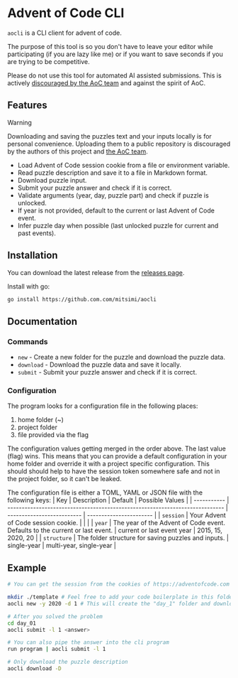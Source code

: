 # Advent of Code CLI

`aocli` is a CLI client for advent of code.

The purpose of this tool is so you don't have to leave your editor while participating (if you are lazy like me) or if you want to save seconds if you are trying to be competitive.

Please do not use this tool for automated AI assisted submissions. This is actively [discouraged by the AoC team](https://adventofcode.com/about#faq_ai_leaderboard) and against the spirit of AoC.

## Features

> [!WARNING]
> Downloading and saving the puzzles text and your inputs locally is for personal convenience. Uploading them to a public repository is discouraged by the authors of this project and [the AoC team](https://adventofcode.com/about#faq_copying).

- Load Advent of Code session cookie from a file or environment variable.
- Read puzzle description and save it to a file in Markdown format.
- Download puzzle input.
- Submit your puzzle answer and check if it is correct.
- Validate arguments (year, day, puzzle part) and check if puzzle is unlocked.
- If year is not provided, default to the current or last Advent of Code event.
- Infer puzzle day when possible (last unlocked puzzle for current and past events).

## Installation

You can download the latest release from the [releases page](https://github.com/mitsimi/aocli/releases/latest).

Install with go:

```sh
go install https://github.com.com/mitsimi/aocli
```

## Documentation

### Commands

- `new` - Create a new folder for the puzzle and download the puzzle data.
- `download` - Download the puzzle data and save it locally.
- `submit` - Submit your puzzle answer and check if it is correct.

### Configuration

The program looks for a configuration file in the following places:

1. home folder (~)
2. project folder
3. file provided via the flag

The configuration values getting merged in the order above. The last value (flag) wins. This means that you can provide a default configuration in your home folder and override it with a project specific configuration.
This should should help to have the session token somewhere safe and not in the project folder, so it can't be leaked.

The configuration file is either a TOML, YAML or JSON file with the following keys:
| Key | Description | Default | Possible Values |
| ----------- | ---------------------------------------------------------------------------- | -------------------------- | ----------------------- |
| `session` | Your Advent of Code session cookie. | | |
| `year` | The year of the Advent of Code event. Defaults to the current or last event. | current or last event year | 2015, 15, 2020, 20 |
| `structure` | The folder structure for saving puzzles and inputs. | single-year | multi-year, single-year |

## Example

```sh
# You can get the session from the cookies of https://adventofcode.com

mkdir ./template # Feel free to add your code boilerplate in this folder
aocli new -y 2020 -d 1 # This will create the "day_1" folder and downloads the problem into it

# After you solved the problem
cd day_01
aocli submit -l 1 <answer>

# You can also pipe the answer into the cli program
run program | aocli submit -l 1

# Only download the puzzle description
aocli download -D
```

